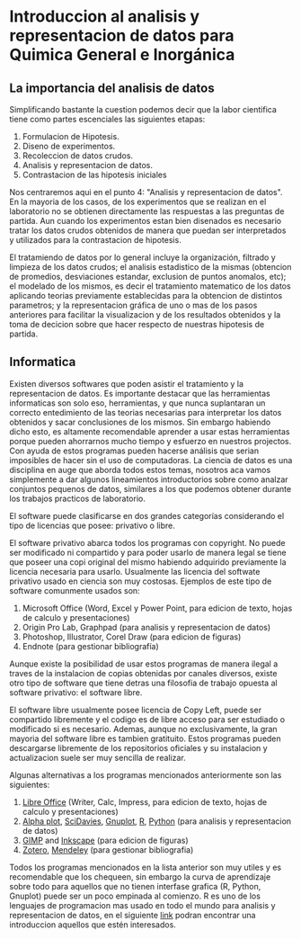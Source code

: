 # Introduccion al analisis y representacion de datos para Quimica General e Inorgánica

## La importancia del analisis de datos

Simplificando bastante la cuestion podemos decir que la labor cientifica tiene como partes escenciales las siguientes etapas:

1. Formulacion de Hipotesis.
2. Diseno de experimentos.
3. Recoleccion de datos crudos.
4. Analisis y representacion de datos.
5. Contrastacion de las hipotesis iniciales

Nos centraremos aqui en el punto 4: "Analisis y representacion de datos". En la mayoria de los casos, de los experimentos que se realizan en el laboratorio no se obtienen directamente las respuestas a las preguntas de partida. Aun cuando los experimentos estan bien disenados es necesario tratar los datos crudos obtenidos de manera que puedan ser interpretados y utilizados para la contrastacion de hipotesis.

El tratamiendo de datos por lo general incluye la organización, filtrado y limpieza de los datos crudos; el analisis estadistico de la mismas (obtencion de promedios, desviaciones estandar, exclusion de puntos anomalos, etc); el modelado de los mismos, es decir el tratamiento matematico de los datos aplicando teorias previamente establecidas para la obtencion de distintos parametros; y la representacion gráfica de uno o mas de los pasos anteriores para facilitar la visualizacion y de los resultados obtenidos y la toma de decicion sobre que hacer respecto de nuestras hipotesis de partida.

## Informatica

Existen diversos softwares que poden asistir el tratamiento y la representacion de datos. Es importante destacar que las herramientas informaticas son solo eso, herramientas, y que nunca suplantaran un correcto entedimiento de las teorias necesarias para interpretar los datos obtenidos y sacar conclusiones de los mismos. Sin embargo habiendo dicho esto, es altamente recomendable aprender a usar estas herramientas porque pueden ahorrarnos mucho tiempo y esfuerzo en nuestros projectos. Con ayuda de estos programas pueden hacerse análisis  que serian imposibles de hacer sin el uso de computadoras. La ciencia de datos es una disciplina en auge que aborda todos estos temas, nosotros aca vamos simplemente a dar algunos lineamientos introductorios sobre como analzar conjuntos pequenos de datos, similares a los que podemos obtener durante los trabajos practicos de laboratorio.

El software puede clasificarse en dos grandes categorías considerando el tipo de licencias que posee: privativo o libre.

El software privativo abarca todos los programas con copyright. No puede ser modificado ni compartido y para poder usarlo de manera legal se tiene que poseer una copi original del mismo habiendo adquirido previamente la licencia necesaria para usarlo. Usualmente las licencia del softwate privativo usado en ciencia son muy costosas. Ejemplos de este tipo de software comunmente usados son: 

1. Microsoft Office (Word, Excel y Power Point, para edicion de texto, hojas de calculo y presentaciones)
2. Origin Pro Lab, Graphpad (para analisis y representacion de datos)
3. Photoshop, Illustrator, Corel Draw (para edicion de figuras)
4. Endnote (para gestionar bibliografía)

Aunque existe la posibilidad de usar estos programas de manera ilegal a traves de la instalacion de copias obtenidas por canales diversos, existe otro tipo de software que tiene detras una filosofia de trabajo opuesta al software privativo: el software libre.

El software libre usualmente posee licencia de Copy Left, puede ser compartido libremente y el codigo es de libre acceso para ser estudiado o modificado si es necesario. Ademas, aunque no exclusivamente, la gran mayoria del software libre es tambien gratituito. Estos programas pueden descargarse libremente de los repositorios oficiales y su instalacion y actualizacion suele ser muy sencilla de realizar.

Algunas alternativas a los programas mencionados anteriormente son las siguientes:

1. [Libre Office](https://www.libreoffice.org/) (Writer, Calc, Impress, para edicion de texto, hojas de calculo y presentaciones)
2. [Alpha plot](https://alphaplot.sourceforge.io/), [SciDavies](https://scidavis.sourceforge.net/), [Gnuplot](http://www.gnuplot.info/), [R](https://www.r-project.org/), [Python](https://www.python.org/) (para analisis y representacion de datos)
3. [GIMP](https://www.gimp.org/) and [Inkscape](https://inkscape.org/) (para edicion de figuras)
4. [Zotero](https://www.zotero.org/), [Mendeley](https://www.mendeley.com/) (para gestionar bibliografia)

Todos los programas mencionados en la lista anterior son muy utiles y es recomendable que los chequeen, sin embargo la curva de aprendizaje sobre todo para aquellos que no tienen interfase grafica (R, Python, Gnuplot) puede ser un poco empinada al comienzo. R es uno de los lenguajes de programacion mas usado en todo el mundo para analisis y representacion de datos, en el siguiente [link](https://github.com/foni90mdq/introduccion-a-r.github.io) podran encontrar una introduccion aquellos que estén interesados.





